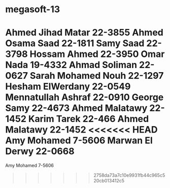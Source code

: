 megasoft-13
===========
Ahmed Jihad Matar 22-3855
Ahmed Osama Saad 22-1811
Samy Saad 22-3798
Hossam Ahmed 22-3950
Omar Nada 19-4332
Ahmad Soliman 22-0627
Sarah Mohamed Nouh 22-1297
Hesham ElWerdany 22-0549
Mennatullah Ashraf 22-0910 
George Samy 22-4673
Ahmed Malatawy 22-1452
Karim Tarek 22-466
Ahmed Malatawy 22-1452
<<<<<<< HEAD
Amy Mohamed 7-5606
Marwan El Derwy 22-0668
=======
Amy Mohamed 7-5606
>>>>>>> 2758da73a7c10e9931fb44c965c520cb013412c5
